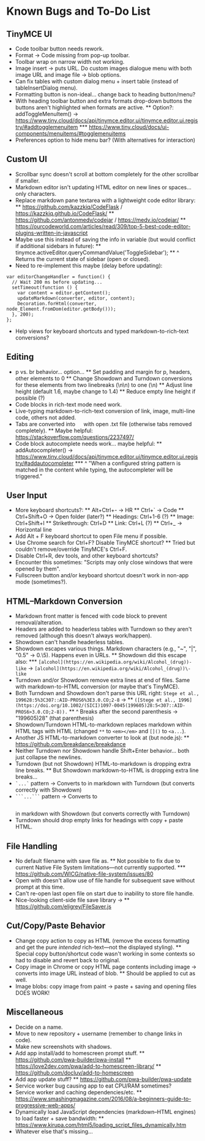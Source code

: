 # Known Bugs and To-Do List

## TinyMCE UI

* Code toolbar button needs rework.
* Format -> Code missing from pop-up toolbar.
* Toolbar wrap on narrow width not working.
* Image insert -> puts URL. Do custom images dialogue menu with both image URL and image file -> blob options.
* Can fix tables with custom dialog menu + insert table (instead of tableInsertDialog menu).
* Formatting button is non-ideal... change back to heading button/menu?
* With heading toolbar button and extra formats drop-down buttons the buttons aren't highlighted when formats are active.
** Option?: addToggleMenuItem() -> https://www.tiny.cloud/docs/api/tinymce.editor.ui/tinymce.editor.ui.registry/#addtogglemenuitem
*** https://www.tiny.cloud/docs/ui-components/menuitems/#togglemenuitems
* Preferences option to hide menu bar? (With alternatives for interaction)

## Custom UI

* Scrollbar sync doesn't scroll at bottom completely for the other scrollbar if smaller.
* Markdown editor isn't updating HTML editor on new lines or spaces... only characters.
* Replace markdown pane textarea with a lightweight code editor library:
** https://github.com/kazzkiq/CodeFlask / https://kazzkiq.github.io/CodeFlask/
** https://github.com/antonmedv/codejar / https://medv.io/codejar/
** https://ourcodeworld.com/articles/read/309/top-5-best-code-editor-plugins-written-in-javascript
* Maybe use this instead of saving the info in variable (but would conflict if additional sidebars in future):
** tinymce.activeEditor.queryCommandValue('ToggleSidebar');
** ^ Returns the current state of sidebar (open or closed).
* Need to re-implement this maybe (delay before updating):
```
var editorChangeHandler = function() {
  // Wait 200 ms before updating...
  setTimeout(function () {
    var content = editor.getContent();
    updateMarkdown(converter, editor, content);
    Decoration.forHtml(converter, node_Element.fromDom(editor.getBody()));
  }, 200);
};
```
* Help views for keyboard shortcuts and typed markdown-to-rich-text conversions?

## Editing

* p vs. br behavior... option...
** Set padding and margin for p, headers, other elements to 0
** Change Showdown and Turndown conversions for these elements from two linebreaks (\n\n) to one (\n)
** Adjust line height (default 1.6, maybe change to 1.4)
** Reduce empty line height if possible (?)
* Code blocks in rich-text mode need work.
* Live-typing markdown-to-rich-text conversion of link, image, multi-line code, others not added.
* Tabs are converted into &emsp; with open .txt file (otherwise tabs removed completely).
** Maybe helpful: https://stackoverflow.com/questions/2237497/
* Code block autocomplete needs work... maybe helpful:
** addAutocompleter() -> https://www.tiny.cloud/docs/api/tinymce.editor.ui/tinymce.editor.ui.registry/#addautocompleter
*** ^ "When a configured string pattern is matched in the content while typing, the autocompleter will be triggered."

## User Input

* More keyboard shortcuts?:
** Alt+Ctrl+- -> HR
** Ctrl+` -> Code
** Ctrl+Shift+O -> Open folder (later?)
** Headings: Ctrl+1-6 (?)
** Image: Ctrl+Shift+I
** Strikethrough: Ctrl+D
** Link: Ctrl+L (?)
** Ctrl+_ -> Horizontal line
* Add Alt + F keyboard shortcut to open File menu if possible.
* Use Chrome search for Ctrl+F? Disable TinyMCE shortcut?
** Tried but couldn't remove/override TinyMCE's Ctrl+F.
* Disable Ctrl+R, dev tools, and other keyboard shortcuts?
* Encounter this sometimes: "Scripts may only close windows that were opened by them".
* Fullscreen button and/or keyboard shortcut doesn't work in non-app mode (sometimes?).

## HTML–Markdown Conversion

* Markdown front matter is fenced with code block to prevent removal/alteration.
* Headers are added to headerless tables with Turndown so they aren't removed (although this doesn't always work/happen).
* Showdown can't handle headerless tables.
* Showdown escapes various things. Markdown characters (e.g., "~", "|", "0.5" -> 0.\5). Happens even in URLs.
** Showdown did this escape also:
*** `[alcohol](https://en.wikipedia.org/wiki/Alcohol_(drug))-like` -> `[alcohol](https://en.wikipedia.org/wiki/Alcohol_(drug))\-like`
* Turndown and/or Showdown remove extra lines at end of files. Same with markdown-to-HTML conversion (or maybe that's TinyMCE).
* Both Turndown and Showdown don't parse this URL right: `Stege et al., 199628:5%3C307::AID-PROS6%3E3.0.CO;2-8` ->
** `([Stege et al., 1996](https://doi.org/10.1002/(SICI)1097-0045(199605)28:5<307::AID-PROS6>3.0.CO;2-8)).`
** ^ Breaks after the second parenthesis -> "199605)28" (that parenthesis)
* Showdown/Turndown HTML-to-markdown replaces markdown within HTML tags with HTML (changed `**` to `<em></em>` and `[]()` to `<a...`).
* Another JS HTML-to-markdown converter to look at (but node.js):
** https://github.com/breakdance/breakdance
* Neither Turndown nor Showdown handle Shift+Enter behavior... both just collapse the newlines.
* Turndown (but not Showdown) HTML-to-markdown is dropping extra line breaks.
** But Showdown markdown-to-HTML is dropping extra line breaks...
* ``` `...` ``` pattern -> Converts to <span><code></span></code> in markdown with Turndown (but converts correctly with Showdown)
* ` ```...``` ` pattern -> Converts to <pre></pre> in markdown with Showdown (but converts correctly with Turndown)
* Turndown should drop empty links for headings with copy + paste HTML.

## File Handling

* No default filename with save file as.
** Not possible to fix due to current Native File System limitations—not currently supported.
*** https://github.com/WICG/native-file-system/issues/80
* Open with doesn't allow use of file handle for subsequent save without prompt at this time.
* Can't re-open last open file on start due to inability to store file handle.
* Nice-looking client-side file save library ->
** https://github.com/eligrey/FileSaver.js

## Cut/Copy/Paste Behavior

* Change copy action to copy as HTML (remove the excess formatting and get the pure *intended* rich-text—not the displayed styling).
** Special copy button/shortcut code wasn't working in some contexts so had to disable and revert back to original.
* Copy image in Chrome or copy HTML page contents including image -> converts into image URL instead of blob.
** Should be applied to cut as well.
* Image blobs: copy image from paint -> paste + saving and opening files DOES WORK!

## Miscellaneous

* Decide on a name.
* Move to new repository + username (remember to change links in code).
* Make new screenshots with shadows.
* Add app install/add to homescreen prompt stuff.
** https://github.com/pwa-builder/pwa-install
** https://love2dev.com/pwa/add-to-homescreen-library/
** https://github.com/docluv/add-to-homescreen
* Add app update stuff?
** https://github.com/pwa-builder/pwa-update
* Service worker bug causing app to eat CPU/RAM sometimes?
* Service worker and caching dependencies/etc.
** https://www.smashingmagazine.com/2016/08/a-beginners-guide-to-progressive-web-apps/
* Dynamically load JavaScript dependencies (markdown–HTML engines) to load faster + save bandwidth:
** https://www.kirupa.com/html5/loading_script_files_dynamically.htm
* Whatever else that's missing...

